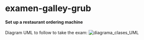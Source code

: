 # examen-galley-grub
#### Set up a restaurant ordering machine

Diagram UML to follow to take the exam:
![diagrama_clases_UML](https://user-images.githubusercontent.com/91556405/159508692-1ec1c4e1-d9f5-49c5-943a-2ce46c1e3b64.jpg)
